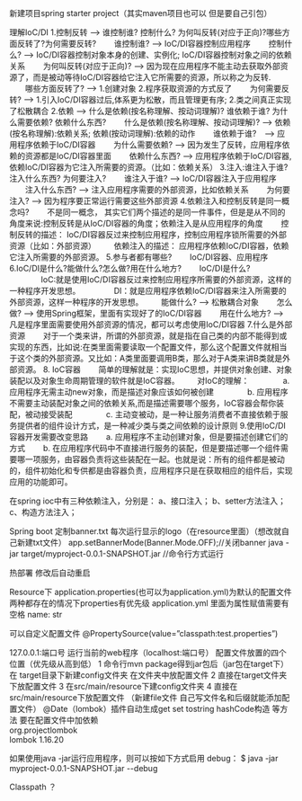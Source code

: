 新建项目spring starter project（其实maven项目也可以 但是要自己引包）

理解IoC/DI
1.控制反转 --> 谁控制谁? 控制什么? 为何叫反转(对应于正向)?哪些方面反转了?为何需要反转?
　　谁控制谁?  --> IoC/DI容器控制应用程序
　　控制什么? --> IoC/DI容器控制对象本身的创建、实例化; IoC/DI容器控制对象之间的依赖关系
　　为何叫反转(对应于正向)? --> 因为现在应用程序不能主动去获取外部资源了，而是被动等待IoC/DI容器给它注入它所需要的资源，所以称之为反转.
　　哪些方面反转了? --> 1.创建对象 2.程序获取资源的方式反了
　　为何需要反转? --> 1.引入IoC/DI容器过后,体系更为松散，而且管理更有序; 2.类之间真正实现了松散耦合
2.依赖 --> 什么是依赖(按名称理解、按动词理解)? 谁依赖于谁? 为什么需要依赖? 依赖什么东西?
　　什么是依赖(按名称理解、按动词理解)? --> 依赖(按名称理解):依赖关系;  依赖(按动词理解):依赖的动作
　　谁依赖于谁?　--> 应用程序依赖于IoC/DI容器
　　为什么需要依赖? --> 因为发生了反转，应用程序依赖的资源都是IoC/DI容器里面
　　依赖什么东西? --> 应用程序依赖于IoC/DI容器,依赖IoC/DI容器为它注入所需要的资源。（比如：依赖关系）
3.注入:谁注入于谁? 注入什么东西? 为何要注入?
　　谁注入于谁? --> IoC/DI容器注入于应用程序
　　注入什么东西? --> 注入应用程序需要的外部资源，比如依赖关系
　　为何要注入? --> 因为程序要正常运行需要这些外部资源
4.依赖注入和控制反转是同一概念吗?
　　不是同一概念， 其实它们两个描述的是同一件事件，但是是从不同的角度来说:控制反转是从IoC/DI容器的角度；依赖注入是从应用程序的角度
　　控制反转的描述： IoC/DI容器反过来控制应用程序，控制应用程序锁所需要的外部资源（比如：外部资源）
　　依赖注入的描述： 应用程序依赖IoC/DI容器，依赖它注入所需要的外部资源。
5.参与者都有哪些?
　　IoC/DI容器、应用程序
6.IoC/DI是什么?能做什么?怎么做?用在什么地方?
　　IoC/DI是什么?
　　　　IoC:就是使用IoC/DI容器反过来控制应用程序所需要的外部资源，这样的一种程序开发思想。
　　　　DI：就是应用程序依赖IoC/DI容器来注入所需要的外部资源，这样一种程序的开发思想。
　　能做什么? --> 松散耦合对象
　　怎么做? --> 使用Spring框架，里面有实现好了的IoC/DI容器
　　用在什么地方? --> 凡是程序里面需要使用外部资源的情况，都可以考虑使用IoC/DI容器
7.什么是外部资源
　　对于一个类来讲，所谓的外部资源，就是指在自己类的内部不能得到或实现的东西，比如说:在类里面需要读取一个配置文件，那么这个配置文件就相当于这个类的外部资源。又比如：A类里面要调用B类，那么对于A类来讲B类就是外部资源。
8. IoC容器
　　简单的理解就是：实现IoC思想，并提供对象创建、对象装配以及对象生命周期管理的软件就是IoC容器。
　　对IoC的理解：
　　　　a. 应用程序无需主动new对象，而是描述对象应该如何被创建
　　　　b. 应用程序不需要主动装配对象之间的依赖关系,而是描述需要哪个服务，IoC容器会帮你装配，被动接受装配
　　　　c. 主动变被动，是一种让服务消费者不直接依赖于服务提供者的组件设计方式，是一种减少类与类之间依赖的设计原则
9.使用IoC/DI容器开发需要改变思路
　　a. 应用程序不主动创建对象，但是要描述创建它们的方式
　　b. 在应用程序代码中不直接进行服务的装配，但是要描述哪一个组件需要哪一项服务，由容器负责将这些装配在一起。也就是说：所有的组件都是被动的，组件初始化和专供都是由容器负责，应用程序只是在获取相应的组件后，实现应用的功能即可。

在spring ioc中有三种依赖注入，分别是：
a、接口注入；
b、setter方法注入；
c、构造方法注入；


Spring boot
定制banner.txt 每次运行显示的logo（在resource里面）（想改就自己新建txt文件）
app.setBannerMode(Banner.Mode.OFF);//关闭banner
java -jar target/myproject-0.0.1-SNAPSHOT.jar  //命令行方式运行

热部署 修改后自动重启

Resource下 application.properties(也可以为application.yml)为默认的配置文件 两种都存在的情况下properties有优先级
application.yml 里面为属性赋值需要有空格 name: str

可以自定义配置文件
@PropertySource(value=”classpath:test.properties”)

127.0.0.1:端口号 运行当前的web程序（localhost:端口号）
配置文件放置的四个位置（优先级从高到低）
1 命令行mvn package得到jar包后（jar包在target下）在 target目录下新建config文件夹 在文件夹中放配置文件
2 直接在target文件夹下放配置文件
3 在src/main/resource下建config文件夹
4 直接在src/main/resource下放配置文件
（新建file文件 自己写文件名和后缀就能添加配置文件）
@Date（lombok）插件自动生成get set tostring hashCode构造 等方法 
要在配置文件中加依赖
<dependency> 	
	<groupId>org.projectlombok</groupId> 	
	<artifactId>lombok</artifactId> 
	<version>1.16.20</version>
</dependency>


如果使用java -jar运行应用程序，则可以按如下方式启用 debug：
$ java -jar myproject-0.0.1-SNAPSHOT.jar --debug


Classpath ？


